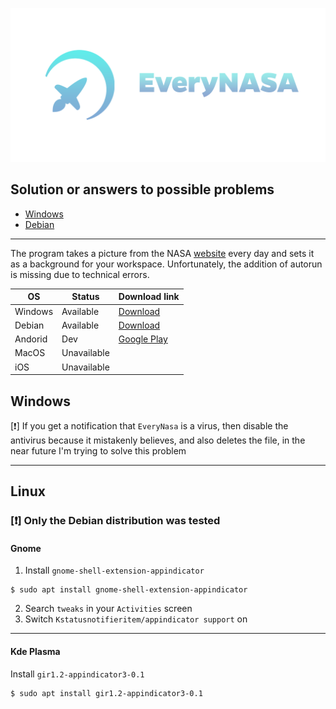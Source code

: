 <p align="center"><img src="./src/icons/EveryNASA-banner.png" alt="EveryNasa banner"></p>

## Solution or answers to possible problems
- [Windows](#windows)
- [Debian](#linux)

---

The program takes a picture from the NASA [website](https://apod.nasa.gov/apod) every day 
and sets it as a background for your workspace. 
Unfortunately, the addition of autorun is missing due to technical errors.

| OS      	| Status      	| Download link                                                                        	|
|---------	|-------------	|--------------------------------------------------------------------------------------	|
| Windows 	| Available   	| [Download](https://github.com/Redume/EveryNasa/releases/download/v1.6/EveryNasa.exe) 	|
| Debian  	| Available   	| [Download](https://github.com/Redume/EveryNasa/releases/download/v1.6/EveryNasa)     	|
| Andorid 	| Dev         	| [Google Play](https://play.google.com/store/apps/details?id=ru.murzify.everynasa)    	|
| MacOS   	| Unavailable 	|                                                                                      	|
| iOS     	| Unavailable 	|                                                                                      	|
## Windows

[❗] If you get a notification that `EveryNasa` is a virus, 
then disable the antivirus because it mistakenly believes, 
and also deletes the file, in the near future I'm trying to solve this problem

---

## Linux

### [❗] Only the Debian distribution was tested

#### Gnome

1. Install `gnome-shell-extension-appindicator`
```shell
$ sudo apt install gnome-shell-extension-appindicator
```
2. Search `tweaks` in your `Activities` screen
3. Switch `Kstatusnotifieritem/appindicator support` on

---

#### Kde Plasma

Install `gir1.2-appindicator3-0.1`

```shell
$ sudo apt install gir1.2-appindicator3-0.1
```
